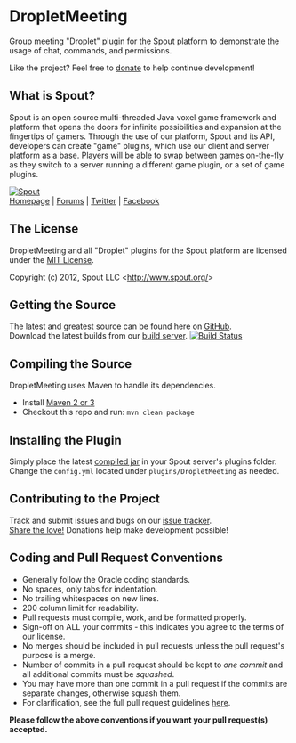 DropletMeeting
==============
Group meeting "Droplet" plugin for the Spout platform to demonstrate the usage of chat, commands, and permissions.

Like the project? Feel free to [donate] to help continue development!

## What is Spout?
Spout is an open source multi-threaded Java voxel game framework and platform that opens the doors for infinite possibilities and expansion at the fingertips of gamers. Through the use of our platform, Spout and its API, developers can create "game" plugins, which use our client and server platform as a base. Players will be able to swap between games on-the-fly as they switch to a server running a different game plugin, or a set of game plugins.

[![Spout][Logo]][Homepage]  
[Homepage] | [Forums] | [Twitter] | [Facebook]

## The License
DropletMeeting and all "Droplet" plugins for the Spout platform are licensed under the [MIT License][License].

Copyright (c) 2012, Spout LLC <<http://www.spout.org/>>  

## Getting the Source
The latest and greatest source can be found here on [GitHub][Source].  
Download the latest builds from our [build server][Builds]. [![Build Status](http://build.spout.org/job/DropletMeeting/badge/icon)][Builds]

## Compiling the Source
DropletMeeting uses Maven to handle its dependencies.

* Install [Maven 2 or 3](http://maven.apache.org/download.html)  
* Checkout this repo and run: `mvn clean package`

## Installing the Plugin
Simply place the latest [compiled jar][Builds] in your Spout server's plugins folder.  
Change the `config.yml` located under `plugins/DropletMeeting` as needed.

## Contributing to the Project
Track and submit issues and bugs on our [issue tracker][Issues].  
[Share the love!][Donate] Donations help make development possible!

## Coding and Pull Request Conventions
* Generally follow the Oracle coding standards.
* No spaces, only tabs for indentation.
* No trailing whitespaces on new lines.
* 200 column limit for readability.
* Pull requests must compile, work, and be formatted properly.
* Sign-off on ALL your commits - this indicates you agree to the terms of our license.
* No merges should be included in pull requests unless the pull request's purpose is a merge.
* Number of commits in a pull request should be kept to *one commit* and all additional commits must be *squashed*.
* You may have more than one commit in a pull request if the commits are separate changes, otherwise squash them.
* For clarification, see the full pull request guidelines [here](http://spout.in/prguide).

**Please follow the above conventions if you want your pull request(s) accepted.**

[Logo]: http://cdn.spout.org/img/logo/spout_new.png
[Homepage]: http://www.spout.org
[Forums]: http://forums.spout.org
[License]: http://cdn.spout.org/license/mit.txt
[Source]: https://github.com/Droplets/DropletMeeting
[Builds]: http://build.spout.org/job/DropletMeeting
[Issues]: http://issues.spout.org/browse/droplet
[Wiki]: http://wiki.spout.org/display/droplet
[Twitter]: http://spout.in/twitter
[Facebook]: http://spout.in/facebook
[Donate]: http://spout.in/donate
